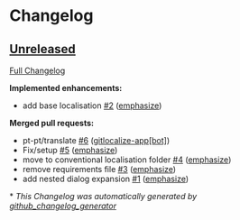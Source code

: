 # Changelog

## [Unreleased](https://github.com/OpenVoiceOS/ovos-utterance-plugin-cancel/tree/HEAD)

[Full Changelog](https://github.com/OpenVoiceOS/ovos-utterance-plugin-cancel/compare/7dfaa8326fa7dda9c39a54968cd6617bd680f3d6...HEAD)

**Implemented enhancements:**

- add base localisation [\#2](https://github.com/OpenVoiceOS/ovos-utterance-plugin-cancel/pull/2) ([emphasize](https://github.com/emphasize))

**Merged pull requests:**

- pt-pt/translate [\#6](https://github.com/OpenVoiceOS/ovos-utterance-plugin-cancel/pull/6) ([gitlocalize-app[bot]](https://github.com/apps/gitlocalize-app))
- Fix/setup [\#5](https://github.com/OpenVoiceOS/ovos-utterance-plugin-cancel/pull/5) ([emphasize](https://github.com/emphasize))
- move to conventional localisation folder [\#4](https://github.com/OpenVoiceOS/ovos-utterance-plugin-cancel/pull/4) ([emphasize](https://github.com/emphasize))
- remove requirements file [\#3](https://github.com/OpenVoiceOS/ovos-utterance-plugin-cancel/pull/3) ([emphasize](https://github.com/emphasize))
- add nested dialog expansion [\#1](https://github.com/OpenVoiceOS/ovos-utterance-plugin-cancel/pull/1) ([emphasize](https://github.com/emphasize))



\* *This Changelog was automatically generated by [github_changelog_generator](https://github.com/github-changelog-generator/github-changelog-generator)*
